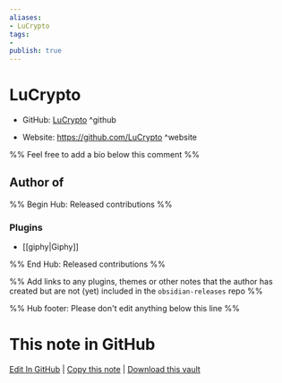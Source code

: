 ```yaml
---
aliases:
- LuCrypto
tags:
- 
publish: true
---
```


# LuCrypto

- GitHub: [LuCrypto](https://github.com/LuCrypto/) ^github
<!-- - Discord: `@` ^discord-->
- Website: <https://github.com/LuCrypto> ^website
<!-- - [[Publish sites|Publish site]]: <https://> ^publish-->

%% Feel free to add a bio below this comment %%


## Author of

%% Begin Hub: Released contributions %%
### Plugins
- [[giphy|Giphy]]

%% End Hub: Released contributions %%

%% Add links to any plugins, themes or other notes that the author has created but are not (yet) included in the `obsidian-releases` repo %%

<!--
### Unlisted plugins
-->

<!--
### Others
-->

<!--
## Sponsor this author
-->

<!-- - [[GitHub sponsors]]: [Sponsor @LuCrypto on GitHub Sponsors](https://github.com/sponsors/LuCrypto) ^github-sponsor-->
<!-- - [[Buy me a coffee]]: <https://> ^buy-me-a-coffee-->
<!-- - [[PayPal]]: <https://> ^paypal-->
<!-- - [[Patreon]]: <https://> ^patreon-->

<!--
## Follow this author
-->

<!-- - [[YouTube Channels|On YouTube]]: <https://> ^youtube-->
<!-- - Twitter: <https://> ^twitter-->
<!-- - ... -->

%% Hub footer: Please don't edit anything below this line %%

# This note in GitHub

<span class="git-footer">[Edit In GitHub](https://github.dev/obsidian-community/obsidian-hub/blob/main/01%20-%20Community/People/LuCrypto.md "git-hub-edit-note") | [Copy this note](https://raw.githubusercontent.com/obsidian-community/obsidian-hub/main/01%20-%20Community/People/LuCrypto.md "git-hub-copy-note") | [Download this vault](https://github.com/obsidian-community/obsidian-hub/archive/refs/heads/main.zip "git-hub-download-vault") </span>
